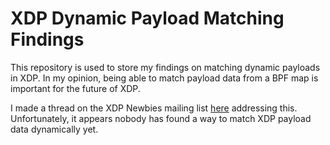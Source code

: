 # XDP Dynamic Payload Matching Findings
This repository is used to store my findings on matching dynamic payloads in XDP. In my opinion, being able to match payload data from a BPF map is important for the future of XDP.

I made a thread on the XDP Newbies mailing list [here](https://marc.info/?l=xdp-newbies&m=158894658804356&w=2) addressing this. Unfortunately, it appears nobody has found a way to match XDP payload data dynamically yet.